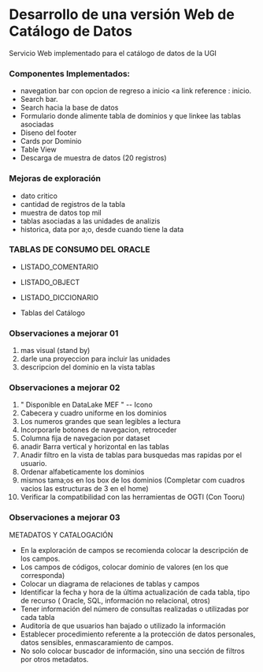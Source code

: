 # Desarrollo de una versión Web de Catálogo de Datos
Servicio Web implementado para el catálogo de datos de la UGI

### Componentes Implementados:
- navegation bar con opcion de regreso a inicio <a link reference : inicio.
- Search bar.
- Search hacia la base de datos
- Formulario donde alimente tabla de dominios y que linkee las tablas asociadas
- Diseno del footer
- Cards por Dominio
- Table View
- Descarga de muestra de datos (20 registros)


### Mejoras de exploración

- dato critico
- cantidad de registros de la tabla
- muestra de datos top mil
- tablas asociadas a las unidades de analizis
- historica, data por a;o, desde cuando tiene la data


### TABLAS DE CONSUMO DEL ORACLE
- LISTADO_COMENTARIO

- LISTADO_OBJECT

- LISTADO_DICCIONARIO 

- Tablas del Catálogo


### Observaciones a mejorar 01
1) mas visual (stand by)
2) darle una proyeccion para incluir las unidades 
3) descripcion del dominio en la vista tablas

### Observaciones a mejorar 02
1) " Disponible en DataLake MEF " -- Icono
2) Cabecera y cuadro uniforme en los dominios
3) Los numeros grandes que sean legibles a lectura
4) Incorporarle botones de navegacion, retroceder
5) Columna fija de navegacion por dataset
6) anadir Barra vertical y horizontal en las tablas 
7) Anadir filtro en la vista de tablas para busquedas mas rapidas por el usuario.
8) Ordenar alfabeticamente los dominios
9) mismos tama;os en los box de los dominios (Completar com cuadros vacios las estructuras de 3 en el home)
10) Verificar la compatibilidad con las herramientas de OGTI (Con Tooru)

### Observaciones a mejorar 03
METADATOS Y CATALOGACIÓN
- En la exploración de campos se recomienda colocar la descripción de los campos.
- Los campos de códigos, colocar dominio de valores (en los que corresponda)
- Colocar un diagrama de relaciones de tablas y campos
- Identificar la fecha y hora de la última actualización de cada tabla, tipo de recurso ( Oracle, SQL, información no relacional, otros)
- Tener información del número de consultas realizadas o utilizadas por cada tabla
- Auditoría de que usuarios han bajado o utilizado la información
- Establecer procedimiento referente a la protección de datos personales, datos sensibles, enmascaramiento de campos.
- No solo colocar buscador de información, sino una sección de filtros por otros metadatos.
